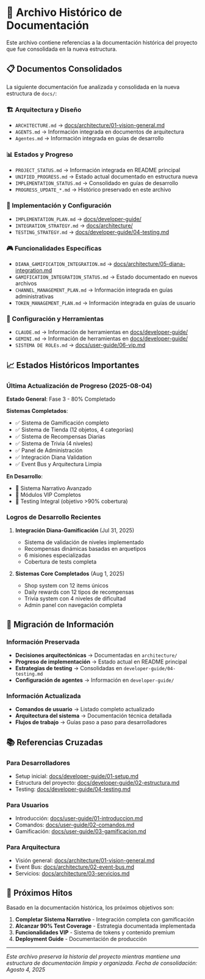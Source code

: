# 📁 Archivo Histórico de Documentación

Este archivo contiene referencias a la documentación histórica del proyecto que fue consolidada en la nueva estructura.

## 📋 Documentos Consolidados

La siguiente documentación fue analizada y consolidada en la nueva estructura de `docs/`:

### 🏗️ Arquitectura y Diseño
- `ARCHITECTURE.md` → [docs/architecture/01-vision-general.md](architecture/01-vision-general.md)
- `AGENTS.md` → Información integrada en documentos de arquitectura
- `Agentes.md` → Información integrada en guías de desarrollo

### 📊 Estados y Progreso
- `PROJECT_STATUS.md` → Información integrada en README principal
- `UNIFIED_PROGRESS.md` → Estado actual documentado en estructura nueva
- `IMPLEMENTATION_STATUS.md` → Consolidado en guías de desarrollo
- `PROGRESS_UPDATE_*.md` → Histórico preservado en este archivo

### 🔧 Implementación y Configuración
- `IMPLEMENTATION_PLAN.md` → [docs/developer-guide/](developer-guide/)
- `INTEGRATION_STRATEGY.md` → [docs/architecture/](architecture/)
- `TESTING_STRATEGY.md` → [docs/developer-guide/04-testing.md](developer-guide/04-testing.md)

### 🎮 Funcionalidades Específicas
- `DIANA_GAMIFICATION_INTEGRATION.md` → [docs/architecture/05-diana-integration.md](architecture/05-diana-integration.md)
- `GAMIFICATION_INTEGRATION_STATUS.md` → Estado documentado en nuevos archivos
- `CHANNEL_MANAGEMENT_PLAN.md` → Información integrada en guías administrativas
- `TOKEN_MANAGEMENT_PLAN.md` → Información integrada en guías de usuario

### 📝 Configuración y Herramientas
- `CLAUDE.md` → Información de herramientas en [docs/developer-guide/](developer-guide/)
- `GEMINI.md` → Información de herramientas en [docs/developer-guide/](developer-guide/)
- `SISTEMA DE ROLEs.md` → [docs/user-guide/06-vip.md](user-guide/06-vip.md)

## 📈 Estados Históricos Importantes

### Última Actualización de Progreso (2025-08-04)
**Estado General**: Fase 3 - 80% Completado

**Sistemas Completados**:
- ✅ Sistema de Gamificación completo
- ✅ Sistema de Tienda (12 objetos, 4 categorías)
- ✅ Sistema de Recompensas Diarias
- ✅ Sistema de Trivia (4 niveles)
- ✅ Panel de Administración
- ✅ Integración Diana Validation
- ✅ Event Bus y Arquitectura Limpia

**En Desarrollo**:
- 🔄 Sistema Narrativo Avanzado
- 🔄 Módulos VIP Completos
- 🔄 Testing Integral (objetivo >90% cobertura)

### Logros de Desarrollo Recientes
1. **Integración Diana-Gamificación** (Jul 31, 2025)
   - Sistema de validación de niveles implementado
   - Recompensas dinámicas basadas en arquetipos
   - 6 misiones especializadas
   - Cobertura de tests completa

2. **Sistemas Core Completados** (Aug 1, 2025)
   - Shop system con 12 items únicos
   - Daily rewards con 12 tipos de recompensas
   - Trivia system con 4 niveles de dificultad
   - Admin panel con navegación completa

## 🔄 Migración de Información

### Información Preservada
- **Decisiones arquitectónicas** → Documentadas en `architecture/`
- **Progreso de implementación** → Estado actual en README principal
- **Estrategias de testing** → Consolidadas en `developer-guide/04-testing.md`
- **Configuración de agentes** → Información en `developer-guide/`

### Información Actualizada
- **Comandos de usuario** → Listado completo actualizado
- **Arquitectura del sistema** → Documentación técnica detallada
- **Flujos de trabajo** → Guías paso a paso para desarrolladores

## 📚 Referencias Cruzadas

### Para Desarrolladores
- Setup inicial: [docs/developer-guide/01-setup.md](developer-guide/01-setup.md)
- Estructura del proyecto: [docs/developer-guide/02-estructura.md](developer-guide/02-estructura.md)
- Testing: [docs/developer-guide/04-testing.md](developer-guide/04-testing.md)

### Para Usuarios
- Introducción: [docs/user-guide/01-introduccion.md](user-guide/01-introduccion.md)
- Comandos: [docs/user-guide/02-comandos.md](user-guide/02-comandos.md)
- Gamificación: [docs/user-guide/03-gamificacion.md](user-guide/03-gamificacion.md)

### Para Arquitectura
- Visión general: [docs/architecture/01-vision-general.md](architecture/01-vision-general.md)
- Event Bus: [docs/architecture/02-event-bus.md](architecture/02-event-bus.md)
- Servicios: [docs/architecture/03-servicios.md](architecture/03-servicios.md)

## 🎯 Próximos Hitos

Basado en la documentación histórica, los próximos objetivos son:

1. **Completar Sistema Narrativo** - Integración completa con gamificación
2. **Alcanzar 90% Test Coverage** - Estrategia documentada implementada
3. **Funcionalidades VIP** - Sistema de tokens y contenido premium
4. **Deployment Guide** - Documentación de producción

---

*Este archivo preserva la historia del proyecto mientras mantiene una estructura de documentación limpia y organizada.*
*Fecha de consolidación: Agosto 4, 2025*